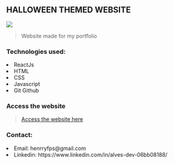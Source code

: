 ## HALLOWEEN THEMED WEBSITE

<img src="./.github/modelo-site.png">

> Website made for my portfolio

### Technologies used:

<li> ReactJs
<li> HTML
<li> CSS
<li> Javascript
<li> Git Github

### Access the website

> [Access the website here]()

### Contact: 

<li> Email: henrryfps@gmail.com
<li> Linkedin: <a>https://www.linkedin.com/in/alves-dev-06bb08188/</a>
